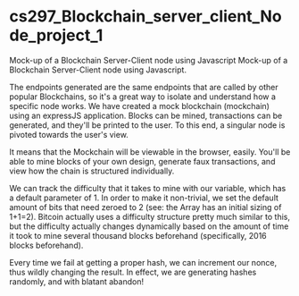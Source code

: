 # cs297_Blockchain_server_client_Node_project_1
Mock-up of a Blockchain Server-Client node using Javascript
Mock-up of a Blockchain Server-Client node using Javascript.

The endpoints generated are the same endpoints that are called by other popular Blockchains, so it's a great way to isolate and understand how a specific node works. We have created a mock blockchain (mockchain) using an expressJS application. Blocks can be mined, transactions can be generated, and they'll be printed to the user. To this end, a singular node is pivoted towards the user's view.

It means that the Mockchain will be viewable in the browser, easily. You'll be able to mine blocks of your own design, generate faux transactions, and view how the chain is structured individually.

We can track the difficulty that it takes to mine with our variable, which has a default parameter of 1. In order to make it non-trivial, we set the default amount of bits that need zeroed to 2 (see: the Array has an initial sizing of 1+1=2). Bitcoin actually uses a difficulty structure pretty much similar to this, but the difficulty actually changes dynamically based on the amount of time it took to mine several thousand blocks beforehand (specifically, 2016 blocks beforehand).

Every time we fail at getting a proper hash, we can increment our nonce, thus wildly changing the result. In effect, we are generating hashes randomly, and with blatant abandon!

